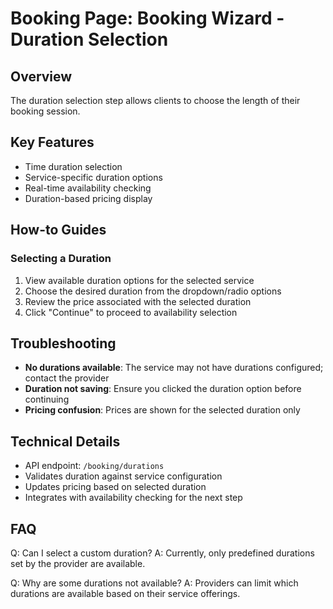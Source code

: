 # Booking Page: Booking Wizard - Duration Selection

## Overview
The duration selection step allows clients to choose the length of their booking session.

## Key Features
- Time duration selection
- Service-specific duration options
- Real-time availability checking
- Duration-based pricing display

## How-to Guides
### Selecting a Duration
1. View available duration options for the selected service
2. Choose the desired duration from the dropdown/radio options
3. Review the price associated with the selected duration
4. Click "Continue" to proceed to availability selection

## Troubleshooting
- **No durations available**: The service may not have durations configured; contact the provider
- **Duration not saving**: Ensure you clicked the duration option before continuing
- **Pricing confusion**: Prices are shown for the selected duration only

## Technical Details
- API endpoint: `/booking/durations`
- Validates duration against service configuration
- Updates pricing based on selected duration
- Integrates with availability checking for the next step

## FAQ
Q: Can I select a custom duration?
A: Currently, only predefined durations set by the provider are available.

Q: Why are some durations not available?
A: Providers can limit which durations are available based on their service offerings.